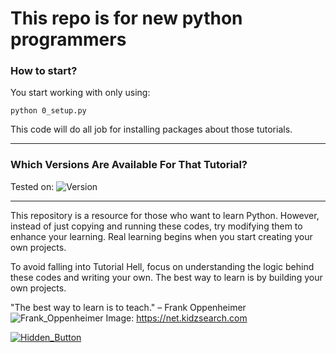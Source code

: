 # This repo is for new python programmers

### How to start?
You start working with only using:
```
python 0_setup.py
```
This code will do all job for installing packages about those tutorials.

---
### Which Versions Are Available For That Tutorial?
Tested on:
![Version](https://img.shields.io/pypi/pyversions/torch?logo=python)

---

This repository is a resource for those who want to learn Python. However, instead of just copying and running these codes, try modifying them to enhance your learning. Real learning begins when you start creating your own projects. 

To avoid falling into Tutorial Hell, focus on understanding the logic behind these codes and writing your own. The best way to learn is by building your own projects.

"The best way to learn is to teach." – Frank Oppenheimer
![Frank_Oppenheimer](https://net.kidzsearch.com/wp-content/uploads/2023/08/dr-j-robert-oppenheimer--900x515.jpg)
Image: https://net.kidzsearch.com

[![Hidden_Button](https://img.shields.io/badge/Don't_Click-000000)](https://www.youtube.com/watch?v=dQw4w9WgXcQ)


